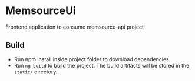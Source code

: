 # MemsourceUi

Frontend application to consume memsource-api project

## Build

- Run npm install inside project folder to download dependencies.
- Run `ng build` to build the project. The build artifacts will be stored in the `static/` directory.

